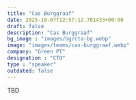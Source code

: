 ```yaml
---
title: "Cas Burggraaf"
date: 2025-10-07T12:57:12.701433+00:00
draft: false
description: "Cas Burggraaf"
bg_image : "images/bg/cta-bg.webp"
image: "images/teams/cas-burggraaf.webp"
company: "Green PT"
designation : "CTO"
type : "speaker"
outdated: false
---
```


TBD

